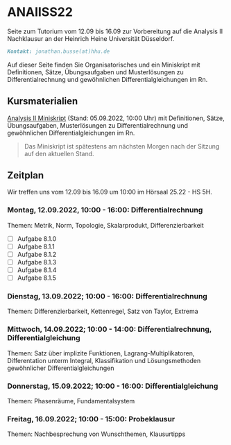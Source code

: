# ANAIISS22
Seite zum Tutorium vom 12.09 bis 16.09 zur Vorbereitung auf die Analysis II Nachklausur an der Heinrich Heine Universität Düsseldorf.

```markdown
Kontakt: jonathan.busse(at)hhu.de
```

Auf dieser Seite finden Sie Organisatorisches und ein Miniskript mit Definitionen, Sätze, Übungsaufgaben und Musterlösungen zu Differentialrechnung und gewöhnlichen Differentialgleichungen im Rn.

## Kursmaterialien
[Analysis II Miniskript](https://github.com/JoKaBus/ANAII2021/blob/main/AnalysisIIMiniskript.pdf) 
(Stand: 05.09.2022, 10:00 Uhr)
mit Definitionen, Sätze, Übungsaufgaben, Musterlösungen zu Differentialrechnung und gewöhnlichen Differentialgleichungen im Rn.

> Das Miniskript ist spätestens am nächsten Morgen nach der Sitzung auf den aktuellen Stand.

## Zeitplan
Wir treffen uns vom 12.09 bis 16.09 um 10:00 im Hörsaal 25.22 - HS 5H.

### Montag, 12.09.2022, 10:00 - 16:00: Differentialrechnung
Themen: Metrik, Norm, Topologie, Skalarprodukt, Differenzierbarkeit

- [ ] Aufgabe 8.1.0
- [ ] Aufgabe 8.1.1
- [ ] Aufgabe 8.1.2
- [ ] Aufgabe 8.1.3
- [ ] Aufgabe 8.1.4
- [ ] Aufgabe 8.1.5

### Dienstag, 13.09.2022; 10:00 - 16:00: Differentialrechnung
Themen: Differenzierbarkeit, Kettenregel, Satz von Taylor, Extrema

### Mittwoch, 14.09.2022; 10:00 - 14:00: Differentialrechnung, Differentialgleichung
Themen: Satz über implizite Funktionen, Lagrang-Multiplikatoren, Differentation unterm Integral, Klassifikation und Lösungsmethoden gewöhnlicher Differentialgleichungen

### Donnerstag, 15.09.2022; 10:00 - 16:00: Differentialgleichung
Themen: Phasenräume, Fundamentalsystem

### Freitag, 16.09.2022; 10:00 - 15:00: Probeklausur
Themen: Nachbesprechung von Wunschthemen, Klausurtipps
